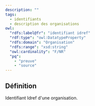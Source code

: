 ```yaml
---
description: ""
tags:
  - identifiants
  - description des organisations
owl: 
  "rdfs:label@fr": "identifiant idref"
  "rdf:type": "owl:DatatypeProperty"
  "rdfs:domain": "Organisation"
  "rdfs:range": "xsd:string"
  "owl:cardinality": "F/NR"
  "pq":
    - "preuve"
    - "source"
---
```


<OntologyTable frontMatter={frontMatter}/>

## Définition

Identifiant Idref d'une organisation.
